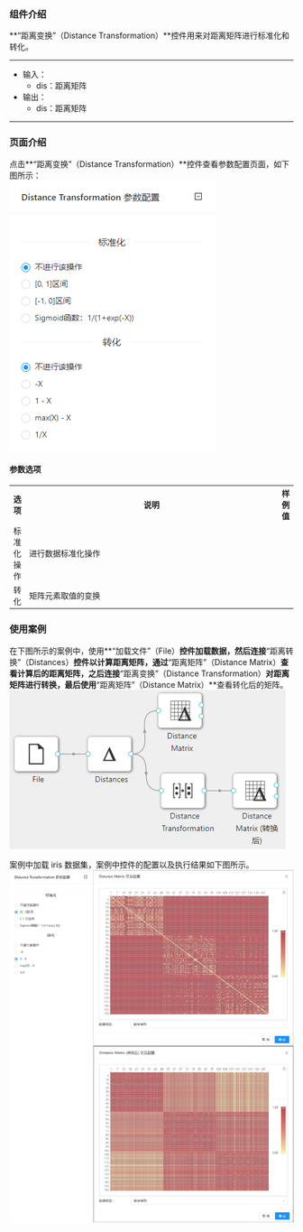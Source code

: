 ### 组件介绍
**“距离变换”（Distance Transformation）**控件用来对距离矩阵进行标准化和转化。

<hr/>

- 输入：
  - dis：距离矩阵
- 输出：
  - dis：距离矩阵

<hr/>


### 页面介绍
点击**“距离变换”（Distance Transformation）**控件查看参数配置页面，如下图所示：  
[ ![](/img/aistudio/preprocess/distance-transformation/param.png) ](/img/aistudio/preprocess/distance-transformation/param.png)

#### 参数选项
<table>
  <tr>
    <th>选项</th>
    <th width="650">说明</th>
    <th>样例值</th>
  </tr>
  <tr>
      <td>标准化操作</td> 
      <td>
      进行数据标准化操作
      </td> 
      <td></td>
  </tr>
  <tr>
      <td>转化</td> 
      <td>
      矩阵元素取值的变换
      </td> 
      <td></td>
  </tr>
</table>

### 使用案例
在下图所示的案例中，使用**“加载文件”（File）**控件加载数据，然后连接**“距离转换”（Distances）**控件以计算距离矩阵，通过**“距离矩阵”（Distance Matrix）**查看计算后的距离矩阵，之后连接**“距离变换”（Distance Transformation）**对距离矩阵进行转换，最后使用**“距离矩阵”（Distance Matrix）**查看转化后的矩阵。  
[ ![](/img/aistudio/preprocess/distance-transformation/workflow.png) ](/img/aistudio/preprocess/distance-transformation/workflow.png)

案例中加载 iris 数据集，案例中控件的配置以及执行结果如下图所示。  
[ ![](/img/aistudio/preprocess/distance-transformation/workflow-result.png) ](/img/aistudio/preprocess/distance-transformation/workflow-result.png)
